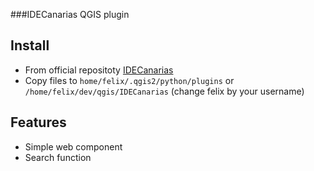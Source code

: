 
<!--[![Build Status](https://travis-ci.org/fherdom/idecanarias-ol3.svg?branch=master)](https://travis-ci.org/fherdom/idecanarias-ol3)-->

<!--_[Demo and API Docs](https://elements.polymer-project.org/elements/paper-input)_-->


###IDECanarias QGIS plugin

## Install

 * From official repositoty [IDECanarias](http://plugins.qgis.org/plugins/IDECanarias/) 
 * Copy files to `home/felix/.qgis2/python/plugins` or `/home/felix/dev/qgis/IDECanarias` (change felix by your username)


## Features

 * Simple web component
 * Search function
